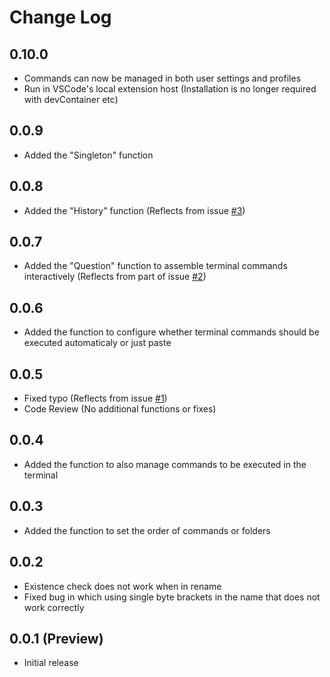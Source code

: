 # Change Log

## 0.10.0
 - Commands can now be managed in both user settings and profiles
 - Run in VSCode's local extension host (Installation is no longer required with devContainer etc)

## 0.0.9
 - Added the "Singleton" function

## 0.0.8
 - Added the "History" function (Reflects from issue [#3](https://github.com/Angelmaneuver/command-launcher/issues/3))

## 0.0.7
 - Added the "Question" function to assemble terminal commands interactively (Reflects from part of issue [#2](https://github.com/Angelmaneuver/command-launcher/issues/2))

## 0.0.6
 - Added the function to configure whether terminal commands should be executed automaticaly or just paste

## 0.0.5
 - Fixed typo (Reflects from issue [#1](https://github.com/Angelmaneuver/command-launcher/issues/1))
 - Code Review (No additional functions or fixes)

## 0.0.4
 - Added the function to also manage commands to be executed in the terminal

## 0.0.3
 - Added the function to set the order of commands or folders

## 0.0.2
 - Existence check does not work when in rename
 - Fixed bug in which using single byte brackets in the name that does not work correctly

## 0.0.1 (Preview)

 - Initial release
